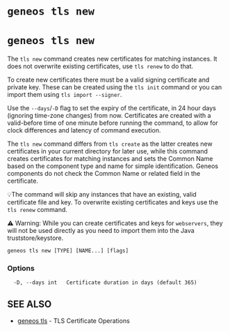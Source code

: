 # `geneos tls new`

# `geneos tls new`

The `tls new` command creates new certificates for matching instances. It does not overwrite existing certificates, use `tls renew` to do that.

To create new certificates there must be a valid signing certificate and private key. These can be created using the `tls init` command or you can import them using `tls import --signer`.

Use the `--days`/`-D` flag to set the expiry of the certificate, in 24 hour days (ignoring time-zone changes) from now. Certificates are created with a valid-before time of one minute before running the command, to allow for clock differences and latency of command execution.

The `tls new` command differs from `tls create` as the latter creates new certificates in your current directory for later use, while this command creates certificates for matching instances and sets the Common Name based on the component type and name for simple identification. Geneos components do not check the Common Name or related field in the certificate.

💡The command will skip any instances that have an existing, valid certificate file and key. To overwrite existing certificates and keys use the `tls renew` command.

⚠️ Warning: While you can create certificates and keys for `webservers`, they will not be used directly as you need to import them into the Java truststore/keystore.

```text
geneos tls new [TYPE] [NAME...] [flags]
```

### Options

```text
  -D, --days int   Certificate duration in days (default 365)
```

## SEE ALSO

* [geneos tls](geneos_tls.md)	 - TLS Certificate Operations
